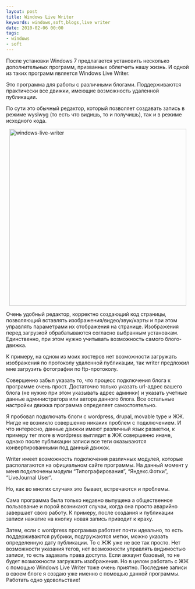 ```yaml
---
layout: post
title: Windows Live Writer
keywords: windows,soft,blogs,live writer
date: 2010-02-06 00:00
tags:
- windows
- soft
---
```

После установки Windows 7 предлагается установить несколько дополнительных программ,
призванных облегчить нашу жизнь. И одной из таких программ является Windows Live
Writer. 

Это программа для работы с различными блогами. Поддерживаются практически
все движки, имеющие возможность удаленной публикации.

По сути это обычный редактор, который позволяет создавать запись в режиме wysiwyg (то есть что видишь, то и
получишь), так и в режиме исходного кода.

<a href="https://static.juev.org/2010/02/windowslivewriter.png" id="ligtbox"><img style="border-bottom: 0px; border-left: 0px; display: block; float: none; margin-left: auto; border-top: 0px; margin-right: auto; border-right: 0px" title="windows-live-writer" border="0" alt="windows-live-writer" src="https://static.juev.org/2010/02/windowslivewriter_thumb.png" width="486" height="484" /></a> 

Очень удобный редактор, корректно создающий код страницы, позволяющий вставлять изображения/видео/звук/карты и при этом управлять параметрами их отображения на странице. Изображения перед загрузкой обрабатываются согласно выбранным установкам. Единственно, при этом нужно учитывать возможность самого блого-движка.

К примеру, на одном из моих хостеров нет возможности загружать изображения по протоколу удаленной публикации, так writer предложил мне загрузить фотографии по ftp-протоколу.

Совершенно забыл указать то, что процесс подключения блога к программе очень прост. Достаточно только указать url-адрес вашего блога (не нужно при этом указывать адрес админки) и указать учетные данные администратора или автора данного блога. Все остальные настройки движка программа определяет самостоятельно.

Я пробовал подключать блоги с wordpress, drupal, movable type и ЖЖ. Нигде не возникло совершенно никаких проблем с подключением. И что интересно, данные движки имеют различный язык разметки, к примеру тег more в wordpress выглядит в ЖЖ совершенно иначе, однако после публикации записи все теги оказываются конвертированными под данный движок.

Writer имеет возможность подключения различных модулей, которые располагаются на официальном сайте программы. На данный момент у меня подключены модули “Типографирования”, “Яндекс.Фотки”, “LiveJournal User”.

Но, как во многих случаях это бывает, встречаются и проблемы.

Сама программа была только недавно выпущена а общественное пользование и порой возникают случаи, когда она просто аварийно завершает свою работу. К примеру, после создания и публикации записи нажатие на кнопку новая запись приводит к краху.

Затем, если с wordpress программа работает почти идеально, то есть поддерживаются рубрики, подгружаются метки, можно указать определенную дату публикации. То с ЖЖ уже не все так просто. Нет возможности указания тегов, нет возможности управлять видимостью записи, то есть задавать права доступа. Если аккаунт базовый, то не будет возможности загружать изображения. Но в целом работать с ЖЖ с помощью Windows Live Writer тоже очень приятно. 
Последние записи в своем блоге я создаю уже именно с помощью данной программы. Работать одно удовольствие!
